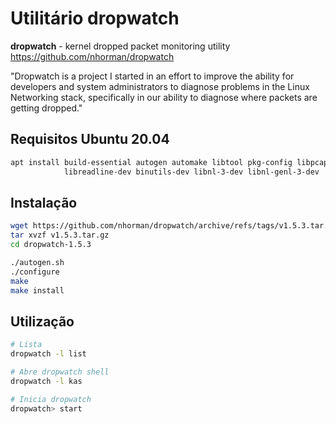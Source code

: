 # Utilitário dropwatch

**dropwatch** - kernel dropped packet monitoring utility
https://github.com/nhorman/dropwatch

"Dropwatch is a project I started in an effort to improve the ability for developers and system administrators to diagnose problems in the Linux Networking stack, specifically in our ability to diagnose where packets are getting dropped."

## Requisitos Ubuntu 20.04
```bash
apt install build-essential autogen automake libtool pkg-config libpcap-dev \
            libreadline-dev binutils-dev libnl-3-dev libnl-genl-3-dev
```

## Instalação
```bash
wget https://github.com/nhorman/dropwatch/archive/refs/tags/v1.5.3.tar.gz
tar xvzf v1.5.3.tar.gz
cd dropwatch-1.5.3 

./autogen.sh
./configure
make
make install
```

## Utilização

```bash
# Lista 
dropwatch -l list

# Abre dropwatch shell
dropwatch -l kas

# Inicia dropwatch
dropwatch> start
```
